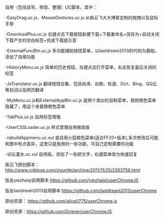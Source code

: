 自用（包括自写、修改、整理）UC脚本，其中：

-EasyDrag.uc.js、MouseGestures.uc.js  从紫云飞大大博客定制的拖拽以及鼠标手势

-DownloadPlus.uc.js  右键点击下载按钮新建下载+下载重命名+另存为+自动关闭下载产生的空白标签+完成下载提示音

-ExternalFuncBtn.uc.js 多功能辅助按钮菜单，以lastdream2013的代码为基础，添加了自用功能

-HistoryMenu.uc.js 简单的历史按钮、左键点击打开菜单，右击恢复最后关闭的标签

-JsTranslator.uc.js 翻译按钮合集，包括尚译、谷歌、有道、Dict、Bing、QQ云等划词以及网页翻译

-MyMenu.uc.js和ExternalAppBtn.uc.js 是两个类似的自制菜单，我把橙色菜单隐藏了，用这个来替换橙色菜单

-TabPlus.uc.js 自用标签增强

-UserCSSLoader.uc.js 样式管理自用微改版

-rebuildAppmenu.uc.xul 是自用火狐橙色菜单(适合FF20+版本),多次修改后可能和图中有点差异，这里只是我用的一些功能，可自己定制需要的功能

-论坛灌水.uc.xul 自用版，添加了一些颜文字，右键菜单改为快速回复

紫云飞原创脚本： http://www.cnblogs.com/ziyunfei/archive/2011/11/25/2263756.html

饭友ywzhaiqi自用脚本  https://github.com/ywzhaiqi/userChromeJS

饭友lastdream2013自用脚本  https://github.com/lastdream2013/userChrome

原创资源： https://github.com/alice0775/userChrome.js

原创资源：https://github.com/Griever/userChromeJS


